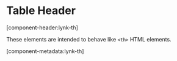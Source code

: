 # Table Header

[component-header:lynk-th]

These elements are intended to behave like `<th>` HTML elements.

[component-metadata:lynk-th]
